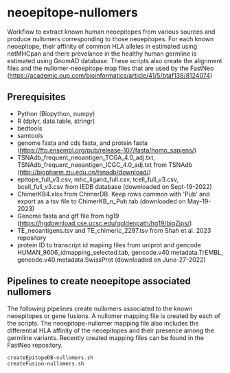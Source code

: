 # neoepitope-nullomers
Workflow to extract known human neoepitopes from various sources and produce nullomers corresponding to those neoepitopes. For each known neoepitope, their affinity of common HLA alleles in estimated using netMHCpan and there prevelance in the healthy human germline is estimated using GnomAD database. These scripts also create the alignment files and the nullomer-neoepitope map files that are used by the FastNeo (https://academic.oup.com/bioinformatics/article/41/5/btaf138/8124074)

## Prerequisites
- Python (Biopython, numpy)
- R (dplyr, data.table, stringr)
- bedtools
- samtools
- genome fasta and cds fasta, and protein fasta (https://ftp.ensembl.org/pub/release-107/fasta/homo_sapiens/)
- TSNAdb_frequent_neoantigen_TCGA_4.0_adj.txt, TSNAdb_frequent_neoantigen_ICGC_4.0_adj.txt from TSNAdb (http://biopharm.zju.edu.cn/tsnadb/download/)
- epitope_full_v3.csv, mhc_ligand_full.csv, tcell_full_v3.csv, bcell_full_v3.csv from IEDB database (downloaded on Sept-19-2022)
- ChimerKB4.xlsx from ChimerDB. Keep rows common with 'Pub' and export as a tsv file to ChimerKB_n_Pub.tab  (downloaded on May-19-2023)
- Genome fasta and gtf file from hg19 (https://hgdownload.cse.ucsc.edu/goldenpath/hg19/bigZips/)
- TE_neoantigens.tsv and TE_chimeric_2297.tsv from Shah et al. 2023 repository
- protein ID to transcript id mapiing files from uniprot and gencode HUMAN_9606_idmapping_selected.tab, gencode.v40.metadata.TrEMBL, gencode.v40.metadata.SwissProt  (downloaded on June-27-2022)

## Pipelines to create neoepitope associated nullomers 
The following pipelines create nullomers associated to the known neoepitopes or gene fusions. A nullomer mapping file is created by each of the scripts. The neoepitope-nullomer mapping file also includes the differential HLA affinity of the neoepitopes and their presence among the germline variants. Recently created mapping files can be found in the FastNeo repository.
 
```
createEpitopeDB-nullomers.sh
createFusion-nullomers.sh
```
